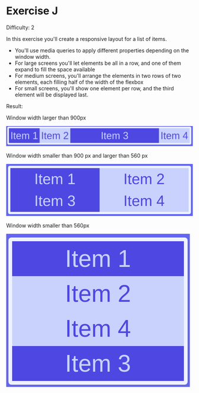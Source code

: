 # Exercise J

Difficulty: 2

In this exercise you'll create a responsive layout for a list of items.

- You'll use media queries to apply different properties depending on the window width.
- For large screens you'll let elements be all in a row, and one of them expand to fill the space available
- For medium screens, you'll arrange the elements in two rows of two elements, each filling half of the width of the flexbox
- For small screens, you'll show one element per row, and the third element will be displayed last.

Result:

Window width larger than 900px

![image](../../images/j-1.png)

Window width smaller than 900 px and larger than 560 px

![image](../../images/j-2.png)

Window width smaller than 560px

![image](../../images/j-3.png)


